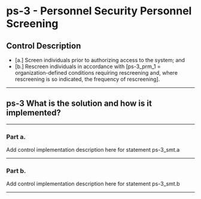 # ps-3 - Personnel Security Personnel Screening

## Control Description

- \[a.\] Screen individuals prior to authorizing access to the system; and
- \[b.\] Rescreen individuals in accordance with \[ps-3_prm_1 = organization-defined conditions requiring rescreening and, where rescreening is so indicated, the frequency of rescreening\].

______________________________________________________________________

## ps-3 What is the solution and how is it implemented?

______________________________________________________________________

### Part a.

Add control implementation description here for statement ps-3_smt.a

______________________________________________________________________

### Part b.

Add control implementation description here for statement ps-3_smt.b

______________________________________________________________________
